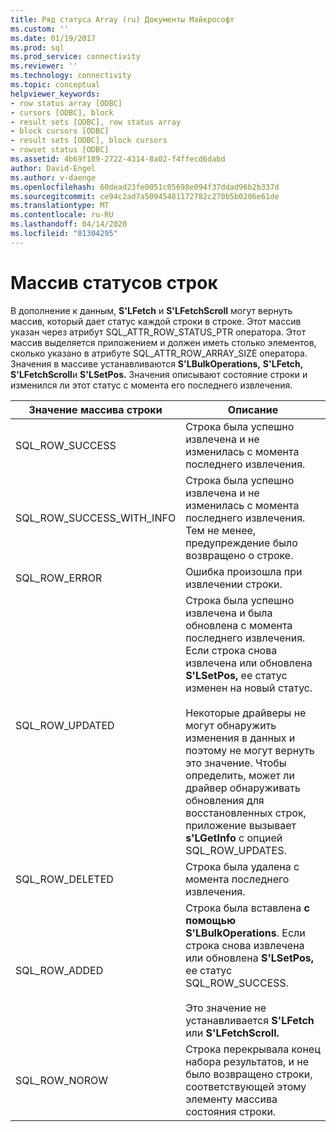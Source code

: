 ```yaml
---
title: Ряд статуса Array (ru) Документы Майкрософт
ms.custom: ''
ms.date: 01/19/2017
ms.prod: sql
ms.prod_service: connectivity
ms.reviewer: ''
ms.technology: connectivity
ms.topic: conceptual
helpviewer_keywords:
- row status array [ODBC]
- cursors [ODBC], block
- result sets [ODBC], row status array
- block cursors [ODBC]
- result sets [ODBC], block cursors
- rowset status [ODBC]
ms.assetid: 4b69f189-2722-4314-8a02-f4ffecd6dabd
author: David-Engel
ms.author: v-daenge
ms.openlocfilehash: 60dead23fe0051c05698e094f37ddad96b2b337d
ms.sourcegitcommit: ce94c2ad7a50945481172782c270b5b0206e61de
ms.translationtype: MT
ms.contentlocale: ru-RU
ms.lasthandoff: 04/14/2020
ms.locfileid: "81304295"
---
```

# <a name="row-status-array"></a>Массив статусов строк
В дополнение к данным, **S'LFetch** и **S'LFetchScroll** могут вернуть массив, который дает статус каждой строки в строке. Этот массив указан через атрибут SQL_ATTR_ROW_STATUS_PTR оператора. Этот массив выделяется приложением и должен иметь столько элементов, сколько указано в атрибуте SQL_ATTR_ROW_ARRAY_SIZE оператора. Значения в массиве устанавливаются **S'LBulkOperations,** **S'LFetch,** **S'LFetchScroll**и **S'LSetPos.** Значения описывают состояние строки и изменился ли этот статус с момента его последнего извлечения.  
  
|Значение массива строки|Описание|  
|----------------------------|-----------------|  
|SQL_ROW_SUCCESS|Строка была успешно извлечена и не изменилась с момента последнего извлечения.|  
|SQL_ROW_SUCCESS_WITH_INFO|Строка была успешно извлечена и не изменилась с момента последнего извлечения. Тем не менее, предупреждение было возвращено о строке.|  
|SQL_ROW_ERROR|Ошибка произошла при извлечении строки.|  
|SQL_ROW_UPDATED|Строка была успешно извлечена и была обновлена с момента последнего извлечения. Если строка снова извлечена или обновлена **S'LSetPos,** ее статус изменен на новый статус.<br /><br /> Некоторые драйверы не могут обнаружить изменения в данных и поэтому не могут вернуть это значение. Чтобы определить, может ли драйвер обнаруживать обновления для восстановленных строк, приложение вызывает **s'LGetInfo** с опцией SQL_ROW_UPDATES.|  
|SQL_ROW_DELETED|Строка была удалена с момента последнего извлечения.|  
|SQL_ROW_ADDED|Строка была вставлена **с помощью S'LBulkOperations**. Если строка снова извлечена или обновлена **S'LSetPos,** ее статус SQL_ROW_SUCCESS.<br /><br /> Это значение не устанавливается **S'LFetch** или **S'LFetchScroll.**|  
|SQL_ROW_NOROW|Строка перекрывала конец набора результатов, и не было возвращено строки, соответствующей этому элементу массива состояния строки.|
